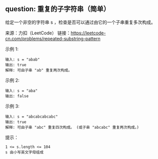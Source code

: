 ## question: 重复的子字符串（简单）

给定一个非空的字符串 s ，检查是否可以通过由它的一个子串重复多次构成。

来源：力扣（LeetCode）
链接：https://leetcode-cn.com/problems/repeated-substring-pattern

示例 1:
```text
输入: s = "abab"
输出: true
解释: 可由子串 "ab" 重复两次构成。
```

示例 2:
```text
输入: s = "aba"
输出: false
```

示例 3:
```text
输入: s = "abcabcabcabc"
输出: true
解释: 可由子串 "abc" 重复四次构成。 (或子串 "abcabc" 重复两次构成。)
```

提示：
```text
1 <= s.length <= 104
s 由小写英文字母组成
```